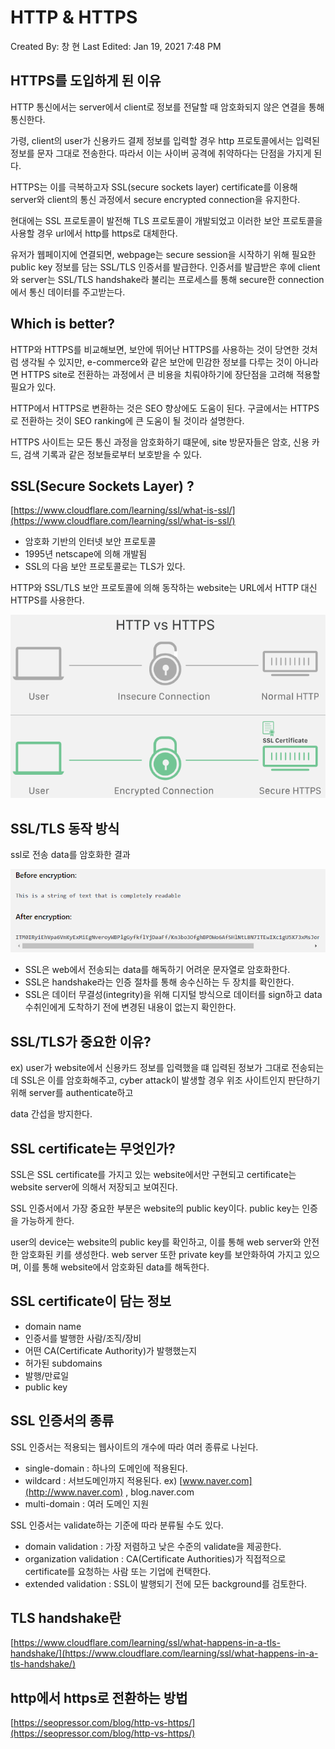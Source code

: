# HTTP & HTTPS

Created By: 창 현
Last Edited: Jan 19, 2021 7:48 PM

## HTTPS를 도입하게 된 이유

HTTP 통신에서는 server에서 client로 정보를 전달할 때 암호화되지 않은 연결을 통해 통신한다.

가령, client의 user가 신용카드 결제 정보를 입력할 경우 http 프로토콜에서는 입력된 정보를 문자 그대로 전송한다. 따라서 이는 사이버 공격에 취약하다는 단점을 가지게 된다.

HTTPS는 이를 극복하고자 SSL(secure sockets layer) certificate를 이용해 server와 client의 통신 과정에서 secure encrypted connection을 유지한다. 

현대에는 SSL 프로토콜이 발전해 TLS 프로토콜이 개발되었고 이러한 보안 프로토콜을 사용할 경우 url에서 http를 https로 대체한다.

유저가 웹페이지에 연결되면, webpage는 secure session을 시작하기 위해 필요한 public key 정보를  담는 SSL/TLS 인증서를  발급한다. 인증서를 발급받은 후에 client와 server는 SSL/TLS handshake라 불리는 프로세스를 통해 secure한 connection에서 통신 데이터를 주고받는다.

## Which is better?

HTTP와 HTTPS를 비교해보면, 보안에 뛰어난 HTTPS를 사용하는 것이 당연한 것처럼 생각될 수 있지만, e-commerce와 같은 보안에 민감한 정보를 다루는 것이 아니라면 HTTPS site로 전환하는 과정에서 큰 비용을 치뤄야하기에 장단점을 고려해 적용할 필요가 있다.

HTTP에서 HTTPS로 변환하는 것은 SEO 향상에도 도움이 된다.  구글에서는 HTTPS로 전환하는 것이 SEO ranking에 큰 도움이 될 것이라 설명한다. 

HTTPS 사이트는 모든 통신 과정을 암호화하기 떄문에, site 방문자들은 암호, 신용 카드, 검색 기록과 같은 정보들로부터 보호받을 수 있다. 

## SSL(Secure Sockets Layer) ?

[https://www.cloudflare.com/learning/ssl/what-is-ssl/](https://www.cloudflare.com/learning/ssl/what-is-ssl/)

- 암호화 기반의 인터넷 보안 프로토콜
- 1995년 netscape에 의해 개발됨
- SSL의 다음 보안 프로토콜로는 TLS가 있다.

HTTP와 SSL/TLS 보안 프로토콜에 의해 동작하는 website는 URL에서 HTTP 대신 HTTPS를 사용한다.

![HTTP&HTTPS/Untitled.png](HTTP&HTTPS/Untitled.png)

## SSL/TLS 동작 방식

ssl로 전송 data를 암호화한 결과

![HTTP&HTTPS/Untitled%201.png](HTTP&HTTPS/Untitled%201.png)

- SSL은 web에서 전송되는 data를 해독하기 어려운 문자열로 암호화한다.
- SSL은 handshake라는 인증 절차를 통해 송수신하는 두 장치를 확인한다.
- SSL은 데이터 무결성(integrity)을 위해 디지털 방식으로 데이터를 sign하고 data 수취인에게 도착하기 전에 변경된 내용이 없는지 확인한다.

## SSL/TLS가 중요한 이유?

ex) user가 website에서 신용카드 정보를 입력했을 떄 입력된 정보가 그대로 전송되는데 SSL은 이를 암호화해주고, cyber attack이 발생할 경우 위조 사이트인지 판단하기 위해 server를 authenticate하고 

data 간섭을 방지한다.

## SSL certificate는 무엇인가?

SSL은 SSL certificate를 가지고 있는 website에서만 구현되고 certificate는 website server에 의해서 저장되고 보여진다.

SSL 인증서에서 가장 중요한 부분은 website의 public key이다. public key는 인증을 가능하게 한다.

user의 device는 website의 public key를 확인하고, 이를 통해 web server와 안전한 암호화된 키를 생성한다. web server 또한 private key를 보안화하여 가지고 있으며, 이를 통해 website에서 암호화된 data를 해독한다.

## SSL certificate이 담는 정보

- domain name
- 인증서를 발행한 사람/조직/장비
- 어떤 CA(Certificate Authority)가 발행했는지
- 허가된 subdomains
- 발행/만료일
- public key

## SSL 인증서의 종류

SSL 인증서는 적용되는 웹사이트의 개수에 따라 여러 종류로 나뉜다.

- single-domain : 하나의 도메인에 적용된다.
- wildcard : 서브도메인까지 적용된다. ex) [www.naver.com](http://www.naver.com) , blog.naver.com
- multi-domain : 여러 도메인 지원

SSL 인증서는 validate하는 기준에 따라 분류될 수도 있다.

- domain validation : 가장 저렴하고 낮은 수준의 validate을 제공한다.
- organization validation : CA(Certificate Authorities)가 직접적으로 certificate를 요청하는 사람 또는 기업에 컨택한다.
- extended validation : SSL이 발행되기 전에 모든 background를 검토한다.

## TLS handshake란

[https://www.cloudflare.com/learning/ssl/what-happens-in-a-tls-handshake/](https://www.cloudflare.com/learning/ssl/what-happens-in-a-tls-handshake/)

## http에서 https로 전환하는 방법

[https://seopressor.com/blog/http-vs-https/](https://seopressor.com/blog/http-vs-https/)
